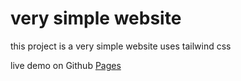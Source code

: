 # very simple website
this project is a very simple website uses tailwind css

live demo on Github [Pages](https://alsadig-ahmed.github.io/tw-website/)